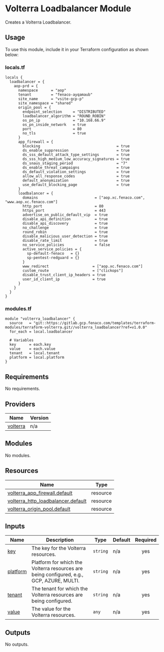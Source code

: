 # Volterra Loadbalancer Module

Creates a Volterra Loadbalancer.

## Usage

To use this module, include it in your Terraform configuration as shown below:

### locals.tf

```hcl
locals {
  loadbalancer = {
    aop-prd = {
      namespace      = "aop"
      tenant         = "fenaco-ayqamaub"
      site_name      = "vsite-gcp-p"
      site_namespace = "shared"
      origin_pool = {
        endpoint_selection     = "DISTRIBUTED"
        loadbalancer_algorithm = "ROUND_ROBIN"
        os_pn_ip               = "10.168.66.9"
        os_pn_inside_network   = true
        port                   = 80
        no_tls                 = true
      }
      app_firewall = {
        blocking                                   = true
        ds_enable_suppression                      = true
        ds_sss_default_attack_type_settings        = true
        ds_sss_high_medium_low_accuracy_signatures = true
        ds_snaus_staging_period                    = "7"
        ds_enable_threat_campaigns                 = true
        ds_default_violation_settings              = true
        allow_all_response_codes                   = true
        default_anonymization                      = true
        use_default_blocking_page                  = true
      }
      loadbalancer = {
        domains                          = ["aop.xc.fenaco.com", "www.aop.xc.fenaco.com"]
        http_port                        = 80
        https_port                       = 443
        advertise_on_public_default_vip  = true
        disable_api_definition           = true
        disable_api_discovery            = true
        no_challenge                     = true
        round_robin                      = true
        disable_malicious_user_detection = true
        disable_rate_limit               = true
        no_service_policies              = false
        active_service_policies = {
          sp-default-fenaco   = {}
          sp-pentest-redguard = {}
        }
        www_redirect                    = ["aop.xc.fenaco.com"]
        custom_route                    = ["clickops"]
        disable_trust_client_ip_headers = true
        user_id_client_ip               = true
      }
    }
  }
}
```

### modules.tf

```hcl
module "volterra_loadbalancer" {
  source   = "git::https://gitlab.gcp.fenaco.com/templates/terraform-modules/terraform-volterra.git//volterra_loadbalancer?ref=v1.0.0"
  for_each = local.loadbalancer

  # Variables
  key      = each.key
  value    = each.value
  tenant   = local.tenant
  platform = local.platform
}
```

<!-- BEGIN_TF_DOCS -->
## Requirements

No requirements.

## Providers

| Name | Version |
|------|---------|
| <a name="provider_volterra"></a> [volterra](#provider\_volterra) | n/a |

## Modules

No modules.

## Resources

| Name | Type |
|------|------|
| [volterra_app_firewall.default](https://registry.terraform.io/providers/volterraedge/volterra/latest/docs/resources/app_firewall) | resource |
| [volterra_http_loadbalancer.default](https://registry.terraform.io/providers/volterraedge/volterra/latest/docs/resources/http_loadbalancer) | resource |
| [volterra_origin_pool.default](https://registry.terraform.io/providers/volterraedge/volterra/latest/docs/resources/origin_pool) | resource |

## Inputs

| Name | Description | Type | Default | Required |
|------|-------------|------|---------|:--------:|
| <a name="input_key"></a> [key](#input\_key) | The key for the Volterra resources. | `string` | n/a | yes |
| <a name="input_platform"></a> [platform](#input\_platform) | Platform for which the Volterra resources are being configured, e.g., GCP, AZURE, MULTI. | `string` | n/a | yes |
| <a name="input_tenant"></a> [tenant](#input\_tenant) | The tenant for which the Volterra resources are being configured. | `string` | n/a | yes |
| <a name="input_value"></a> [value](#input\_value) | The value for the Volterra resources. | `any` | n/a | yes |

## Outputs

No outputs.
<!-- END_TF_DOCS -->